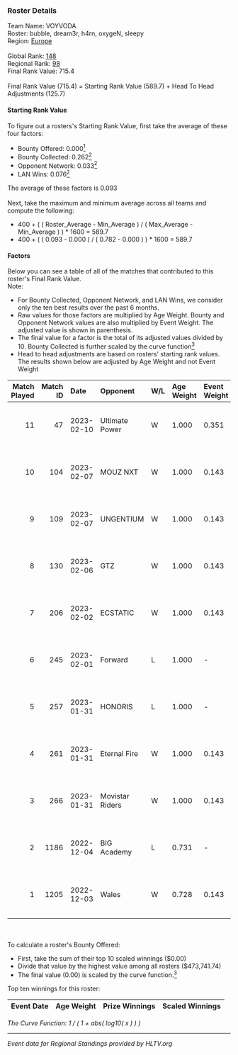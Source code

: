 ### Roster Details<br />
Team Name: VOYVODA<br />
Roster: bubble, dream3r, h4rn, oxygeN, sleepy<br />
Region: [Europe]( ../standings_europe.md)<br />
<br />
Global Rank: [148](../standings_global.md)<br />
Regional Rank: [98]( ../standings_europe.md)<br />
Final Rank Value:  715.4<br />
<br />
Final Rank Value (715.4) = Starting Rank Value (589.7) + Head To Head Adjustments (125.7)<br />

#### Starting Rank Value<br />
To figure out a rosters's Starting Rank Value, first take the average of these four factors:<br />
- Bounty Offered: 0.000[<sup>1</sup>](#table2)
- Bounty Collected: 0.262[<sup>2</sup>](#table1)
- Opponent Network: 0.033[<sup>2</sup>](#table1)
- LAN Wins: 0.076[<sup>2</sup>](#table1)

The average of these factors is 0.093<br />
<br />
Next, take the maximum and minimum average across all teams and compute the following:<br />
- 400 + ( ( Roster_Average - Min_Average ) / ( Max_Average - Min_Average ) ) * 1600 = 589.7
- 400 + ( ( 0.093 - 0.000 ) / ( 0.782 - 0.000 ) ) * 1600 = 589.7


#### Factors<br />
Below you can see a table of all of the matches that contributed to this roster's Final Rank Value.<br />
Note:<br />

- For Bounty Collected, Opponent Network, and LAN Wins, we consider only the ten best results over the past 6 months.
- Raw values for those factors are multiplied by Age Weight. Bounty and Opponent Network values are also multiplied by Event Weight. The adjusted value is shown in parenthesis.
- The final value for a factor is the total of its adjusted values divided by 10. Bounty Collected is further scaled by the curve function[<sup>3</sup>](#curveFunction)
- Head to head adjustments are based on rosters' starting rank values. The results shown below are adjusted by Age Weight and not Event Weight
<span id="table1"></span><br />


| Match Played | Match ID | Date       | Opponent        | W/L | Age Weight | Event Weight | Bounty Collected | Opponent Network | LAN Wins  | H2H Adj. | Roster                                 |
| -: | -: | :- | :- | :- | :- | :- | :- | :- | :- | -: | :- |
|           11 |       47 | 2023-02-10 | Ultimate Power  | W   | 1.000      | 0.351        | 0.000 (0.000)    | 0.000 (0.000)    | 0 (0.000) |     4.60 | bubble, dream3r, h4rn, oxygeN, sleepy  |
|           10 |      104 | 2023-02-07 | MOUZ NXT        | W   | 1.000      | 0.143        | 0.015 (0.002)    | 0.537 (0.077)    | 0 (0.000) |    21.81 | bubble, dream3r, h4rn, oxygeN, REDSTAR |
|            9 |      109 | 2023-02-07 | UNGENTIUM       | W   | 1.000      | 0.143        | 0.015 (0.002)    | 0.474 (0.068)    | 0 (0.000) |    20.37 | bubble, dream3r, h4rn, oxygeN, REDSTAR |
|            8 |      130 | 2023-02-06 | GTZ             | W   | 1.000      | 0.143        | 0.002 (0.000)    | 0.195 (0.028)    | 0 (0.000) |    18.17 | bubble, dream3r, h4rn, oxygeN, REDSTAR |
|            7 |      206 | 2023-02-02 | ECSTATIC        | W   | 1.000      | 0.143        | 0.030 (0.004)    | 0.556 (0.079)    | 0 (0.000) |    24.59 | bubble, dream3r, h4rn, oxygeN, REDSTAR |
|            6 |      245 | 2023-02-01 | Forward         | L   | 1.000      | -            | -                | -                | -         |    -8.99 | bubble, dream3r, h4rn, oxygeN, REDSTAR |
|            5 |      257 | 2023-01-31 | HONORIS         | L   | 1.000      | -            | -                | -                | -         |    -6.99 | bubble, dream3r, h4rn, oxygeN, REDSTAR |
|            4 |      261 | 2023-01-31 | Eternal Fire    | W   | 1.000      | 0.143        | 0.034 (0.005)    | 0.496 (0.071)    | 0 (0.000) |    26.93 | bubble, dream3r, h4rn, oxygeN, REDSTAR |
|            3 |      266 | 2023-01-31 | Movistar Riders | W   | 1.000      | 0.143        | 0.010 (0.001)    | 0.082 (0.012)    | 0 (0.000) |    21.78 | bubble, dream3r, h4rn, oxygeN, REDSTAR |
|            2 |     1186 | 2022-12-04 | BIG Academy     | L   | 0.731      | -            | -                | -                | -         |    -2.34 | bubble, dream3r, h4rn, oxygeN, REDSTAR |
|            1 |     1205 | 2022-12-03 | Wales           | W   | 0.728      | 0.143        | 0.000 (0.000)    | 0.000 (0.000)    | 1 (0.728) |     5.79 | eMy, kyzer, m0g, trouzzyy, Walli       |

<br />
<span id="table2"></span><br />
To calculate a roster's Bounty Offered:<br />

- First, take the sum of their top 10 scaled winnings ($0.00)
- Divide that value by the highest value among all rosters ($473,741.74)
- The final value (0.00) is scaled by the curve function.[<sup>3</sup>](#curveFunction)

Top ten winnings for this roster:<br />

| Event Date | Age Weight | Prize Winnings | Scaled Winnings |
| :- | -: | :- | :- |


<span id="curveFunction"></span>_The Curve Function: 1 / ( 1 + abs( log10( x ) ) )_<br />

---
_Event data for Regional Standings provided by HLTV.org_<br />
